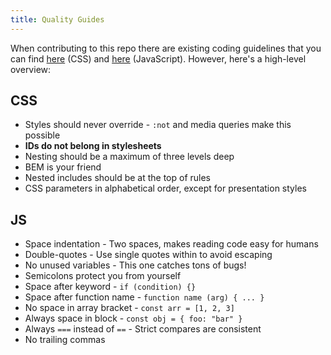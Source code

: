 ```yaml
---
title: Quality Guides
---
```


When contributing to this repo there are existing coding guidelines that you can find [here](/guides/css) (CSS) and [here](/guides/js) (JavaScript). However, here's a high-level overview:



## CSS
- Styles should never override - `:not` and media queries make this possible
- **IDs do not belong in stylesheets**
- Nesting should be a maximum of three levels deep
- BEM is your friend
- Nested includes should be at the top of rules
- CSS parameters in alphabetical order, except for presentation styles



## JS
- Space indentation - Two spaces, makes reading code easy for humans
- Double-quotes - Use single quotes within to avoid escaping
- No unused variables - This one catches tons of bugs!
- Semicolons protect you from yourself
- Space after keyword - `if (condition) {}`
- Space after function name - `function name (arg) { ... }`
- No space in array bracket - `const arr = [1, 2, 3]`
- Always space in block - `const obj = { foo: "bar" }`
- Always `===` instead of `==` - Strict compares are consistent
- No trailing commas
